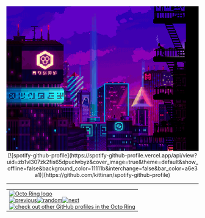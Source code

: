 <div align="center">
  <img src="banner.gif" />
  [![spotify-github-profile](https://spotify-github-profile.vercel.app/api/view?uid=zb1vl307zk2fis65dpuclwbyz&cover_image=true&theme=default&show_offline=false&background_color=11111b&interchange=false&bar_color=a6e3a1)](https://github.com/kittinan/spotify-github-profile)
  <hr>
    <table><tbody><tr><td><a href="https://octo-ring.com/"><img src="https://octo-ring.com/static/img/widget/top.png" width="99%" alt="Octo Ring logo" align="top"></a><br><a href="https://octo-ring.com/p/errplanedev/prev"><img src="https://octo-ring.com/static/img/widget/prev.png" width="33%" alt="previous" align="top" title="previous profile"></a><a href="https://octo-ring.com/p/errplanedev/random"><img src="https://octo-ring.com/static/img/widget/random.png" width="33%" alt="random" align="top" title="random profile"></a><a href="https://octo-ring.com/p/errplanedev/next"><img src="https://octo-ring.com/static/img/widget/next.png" width="33%" alt="next" align="top" title="next profile"></a><br><a href="https://octo-ring.com/"><img src="https://octo-ring.com/static/img/widget/bottom.png" width="99%" alt="check out other GitHub profiles in the Octo Ring" align="top"></a></td></tr></tbody></table> 

</div>
